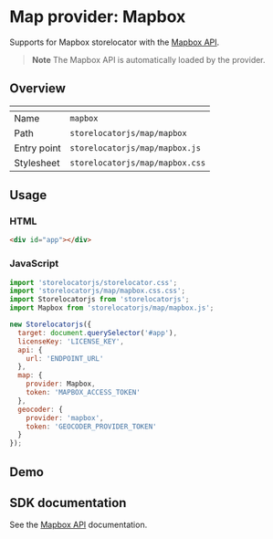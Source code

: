 # Map provider: Mapbox

Supports for Mapbox storelocator with the [Mapbox API](https://docs.mapbox.com/mapbox-gl-js/api).

> **Note** The Mapbox API is automatically loaded by the provider.

## Overview

| <!-- -->    | <!-- -->                        |
| ----------- | ------------------------------- |
| Name        | `mapbox`                        |
| Path        | `storelocatorjs/map/mapbox`     |
| Entry point | `storelocatorjs/map/mapbox.js`  |
| Stylesheet  | `storelocatorjs/map/mapbox.css` |

## Usage

### HTML

```html
<div id="app"></div>
```

### JavaScript

```javascript
import 'storelocatorjs/storelocator.css';
import 'storelocatorjs/map/mapbox.css.css';
import Storelocatorjs from 'storelocatorjs';
import Mapbox from 'storelocatorjs/map/mapbox.js';

new Storelocatorjs({
  target: document.querySelector('#app'),
  licenseKey: 'LICENSE_KEY',
  api: {
    url: 'ENDPOINT_URL'
  },
  map: {
    provider: Mapbox,
    token: 'MAPBOX_ACCESS_TOKEN'
  },
  geocoder: {
    provider: 'mapbox',
    token: 'GEOCODER_PROVIDER_TOKEN'
  }
});
```

## Demo

<!-- See the [Youtube provider](https://glitch.com/edit/#!/vlitejs-youtube-video?previewSize=50&attributionHidden=false&sidebarCollapsed=false&path=index.html&previewFirst=false) demo. -->

## SDK documentation

See the [Mapbox API](https://docs.mapbox.com/mapbox-gl-js/api) documentation.
